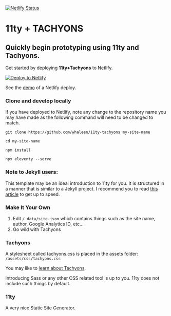 [![Netlify Status](https://api.netlify.com/api/v1/badges/c47c39a6-872d-42d1-9d76-44d46dec26d2/deploy-status)](https://app.netlify.com/sites/jolly-mayer-d0a644/deploys)

# 11ty + TACHYONS

## Quickly begin prototyping using 11ty and Tachyons.

Get started by deploying **11ty+Tachyons** to Netlify.

[![Deploy to Netlify](https://www.netlify.com/img/deploy/button.svg)](https://app.netlify.com/start/deploy?repository=https://github.com/whaleen/11ty-tachyons)

See the [demo](https://11ty-tachyons.netlify.com) of a Netlify deploy. 

### Clone and develop locally

If you have deployed to Netlify, note any change to the repository name you may have made as the following command will need to be changed to match.

```git clone https://github.com/whaleen/11ty-tachyons my-site-name```

```cd my-site-name```

```npm install```

```npx eleventy --serve```


### Note to Jekyll users:

This template may be an ideal introduction to 11ty for you. It is structured in a manner that is similar to a Jekyll project. I recommend you to read [this article](https://24ways.org/2018/turn-jekyll-up-to-eleventy/) to get up to speed.


### Make It Your Own

1. Edit ```/_data/site.json``` which contains things such as the site name, author, Google Analytics ID, etc...
2. Go wild with Tachyons

### Tachyons

A stylesheet called tachyons.css is placed in the assets folder: ```/assets/css/tachyons.css```

You may like to [learn about Tachyons](https://tachyons.io).

Introducing Sass or any other CSS related tool is up to you. 11ty does not include such things by default.


### 11ty

A very nice Static Site Generator.
